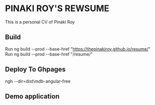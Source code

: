 # PINAKI ROY'S REWSUME

This is a personal CV of Pinaki Roy

## Build

Run ng build --prod --base-href "https://thepinakiroy.github.io/resume/"
Run ng build --prod --base-href "/resume/"

## Deploy To Ghpages
ngh --dir=dist\mdb-angular-free



## Demo application
